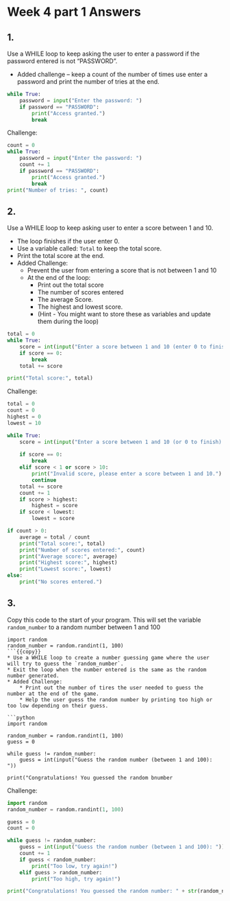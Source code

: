 # Week 4 part 1 Answers
## 1.
Use a WHILE loop to keep asking the user to enter a password if the password entered is not “PASSWORD”.
* Added challenge – keep a count of the number of times use enter a password and print the number of tries at the end.
```python
while True:
    password = input("Enter the password: ")
    if password == "PASSWORD":
        print("Access granted.")
        break
```
Challenge:
```python
count = 0
while True:
    password = input("Enter the password: ")
    count += 1
    if password == "PASSWORD":
        print("Access granted.")
        break
print("Number of tries: ", count)
```

## 2.
Use a WHILE loop to keep asking user to enter a score between 1 and 10.
* The loop finishes if the user enter 0.
* Use a variable called: `Total` to keep the total score.
* Print the total score at the end.
* Added Challenge:
    * Prevent the user from entering a score that is not between 1 and 10
    * At the end of the loop:
        * Print out the total score
        * The number of scores entered
        * The average Score.
        * The highest and lowest score.
        * (Hint - You might want to store these as variables and update them during the loop)

```python
total = 0
while True:
    score = int(input("Enter a score between 1 and 10 (enter 0 to finish): "))
    if score == 0:
        break
    total += score

print("Total score:", total)
```

Challenge:
```python
total = 0
count = 0
highest = 0
lowest = 10

while True:
    score = int(input("Enter a score between 1 and 10 (or 0 to finish): "))
    
    if score == 0:
        break
    elif score < 1 or score > 10:
        print("Invalid score, please enter a score between 1 and 10.")
        continue
    total += score
    count += 1
    if score > highest:
        highest = score
    if score < lowest:
        lowest = score

if count > 0:
    average = total / count
    print("Total score:", total)
    print("Number of scores entered:", count)
    print("Average score:", average)
    print("Highest score:", highest)
    print("Lowest score:", lowest)
else:
    print("No scores entered.")
```

## 3.
Copy this code to the start of your program. This will set the variable `random_number` to a random number between 1 and 100
```
import random
random_number = random.randint(1, 100)
```{{copy}}
* Use a WHILE loop to create a number guessing game where the user will try to guess the `random_number`.
* Exit the loop when the number entered is the same as the random number generated.
* Added Challenge:
    * Print out the number of tires the user needed to guess the number at the end of the game.
    * Help the user guess the random number by printing too high or too low depending on their guess.

```python
import random

random_number = random.randint(1, 100)
guess = 0

while guess != random_number:
    guess = int(input("Guess the random number (between 1 and 100): "))
    
print("Congratulations! You guessed the random bnumber
```

Challenge:
```python
import random
random_number = random.randint(1, 100)

guess = 0
count = 0

while guess != random_number:
    guess = int(input("Guess the random number (between 1 and 100): "))
    count += 1
    if guess < random_number:
        print("Too low, try again!")
    elif guess > random_number:
        print("Too high, try again!")

print("Congratulations! You guessed the random number: " + str(random_number) + " in: " + str(count) + " tries!")
```